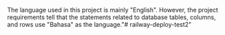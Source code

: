 The language used in this project is mainly "English".
However, the project requirements tell that the statements 
related to database tables, columns, and rows use "Bahasa" as 
the language."# railway-deploy-test2" 
